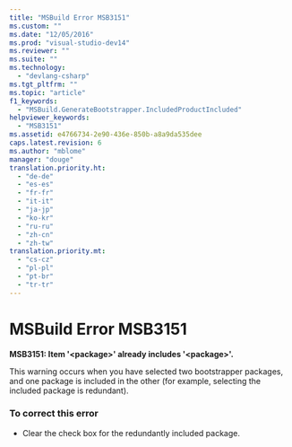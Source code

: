 ```yaml
---
title: "MSBuild Error MSB3151"
ms.custom: ""
ms.date: "12/05/2016"
ms.prod: "visual-studio-dev14"
ms.reviewer: ""
ms.suite: ""
ms.technology: 
  - "devlang-csharp"
ms.tgt_pltfrm: ""
ms.topic: "article"
f1_keywords: 
  - "MSBuild.GenerateBootstrapper.IncludedProductIncluded"
helpviewer_keywords: 
  - "MSB3151"
ms.assetid: e4766734-2e90-436e-850b-a8a9da535dee
caps.latest.revision: 6
ms.author: "mblome"
manager: "douge"
translation.priority.ht: 
  - "de-de"
  - "es-es"
  - "fr-fr"
  - "it-it"
  - "ja-jp"
  - "ko-kr"
  - "ru-ru"
  - "zh-cn"
  - "zh-tw"
translation.priority.mt: 
  - "cs-cz"
  - "pl-pl"
  - "pt-br"
  - "tr-tr"
---
```

# MSBuild Error MSB3151
**MSB3151: Item '\<package>' already includes '\<package>'.**  
  
 This warning occurs when you have selected two bootstrapper packages, and one package is included in the other (for example, selecting the included package is redundant).  
  
### To correct this error  
  
-   Clear the check box for the redundantly included package.